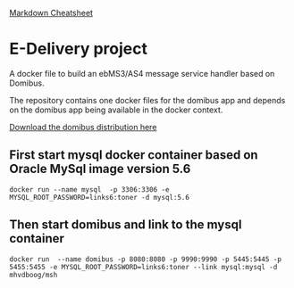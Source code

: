 [Markdown Cheatsheet](https://github.com/adam-p/markdown-here/wiki/Markdown-Cheatsheet)

# E-Delivery project
A docker file to build an ebMS3/AS4 message service handler based on Domibus.

The repository contains one docker files for the domibus app and depends on the domibus app being available in the docker context.

[Download the domibus distribution here](https://joinup.ec.europa.eu/nexus/content/repositories/releases/eu/europa/ec/cipa/cef-edelivery-distribution/3.2.0-alpha-1/cef-edelivery-distribution-3.2.0-alpha-1-as4-jboss.zip)

## First start mysql docker container based on Oracle MySql image version 5.6
`docker run --name mysql  -p 3306:3306 -e MYSQL_ROOT_PASSWORD=links6:toner -d mysql:5.6`

## Then start domibus and link to the mysql container
`docker run  --name domibus -p 8080:8080 -p 9990:9990 -p 5445:5445 -p 5455:5455 -e MYSQL_ROOT_PASSWORD=links6:toner --link mysql:mysql -d mhvdboog/msh`
